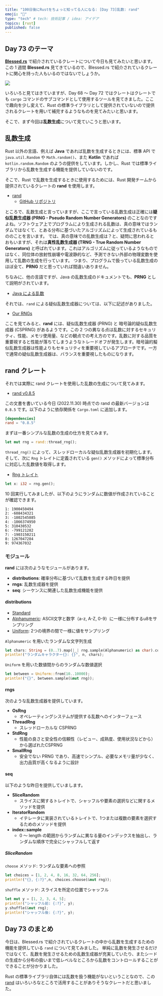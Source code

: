```yaml
---
title: "100日後にRustをちょっと知ってる人になる: [Day 73]乱数: rand"
emoji: "🦀"
type: "tech" # tech: 技術記事 / idea: アイデア
topics: [rust]
published: false
---
```

## Day 73 のテーマ

**[Blessed.rs](https://blessed.rs/crates)** で紹介されているクレートについて今日も見てみたいと思います。この 1 週間 **Blessed.rs** 見てきているので、Blessed.rs で紹介されているクレートに関心を持った人もいるのではないでしょうか。

![](https://storage.googleapis.com/zenn-user-upload/76cc64f215c6-20221129.png)

いろいろと見てはきていますが、Day 68 〜 Day 72 ではクレートはクレートでも `cargo` コマンドのサブコマンドとして使用するツールを見てきました。ここで趣向を少し変えて、Rust の標準ライブラリとして提供されていないので提供されるクレートを用いて補完するようなものを見てみたいと思います。

そこで、まず今回は**乱数生成**について見ていこうと思います。

## 乱数生成

Rust 以外の言語、例えば **Java** であれば乱数を生成するときには、標準 API で `java.util.Random` や `Math.random()`、また **Kotlin** であれば `kotlin.random.Random` のようの提供をしています。しかし、Rust では標準ライブラリから乱数を生成する機能を提供していないのです。

そこで、Rust で乱数を生成するときに使用するためには、Rust 開発チームから提供されているクレートの **rand** を使用します。

- [rand](https://docs.rs/rand/latest/rand/)
  - [GitHub リポジトリ](https://docs.rs/rand/latest/rand/)

ところで、乱数生成と言っていますが、ここで言っている乱数生成は正確には**疑似乱数生成器 (PRNG - Pseudo Random Number Generators)** のことなのですよね。ソフトウェア上でプログラムにより生成される乱数は、真の意味ではランダムではなくて、とある分布に基づいたアルゴリズムによって生成されているもののことを言います。
では、真の意味での乱数生成は？と、疑問に思われるとおもいますが、それは**真性乱数生成器 (TRNG - True Random Number Generators)** と呼ばれています。これはアルゴリズムに従っているようなものではなく、同位体の放射性崩壊や電波静的など、予測できない外部の物理変数を使用して乱数の生成を行っています。
つまり、プログラムで扱っている乱数生成のほぼ全て、**PRNG** だと思っていれば間違いありません。

ちなみに、他の言語ですが、Java の乱数生成のドキュメントでも、**PRNG** として説明がされています。

- [Java による乱数](https://docs.oracle.com/en/java/javase/17/core/pseudorandom-number-generators.html)

それでは、`rand` による疑似乱数生成器については、以下に記述がありました。

- [Our RNGs](https://rust-random.github.io/book/guide-seeding.html)

ここを見てみると、**rand** には、疑似乱数生成器 (PRNG) と 暗号論的疑似乱数生成器 (CSPRNG) があるようです。この 2 つの異なる点は乱数に対するセキュリティ、性能、メモリ使用量、などの観点での考え方のです。乱数に対する品質を重要視すると性能が落ちてしまうようなトレードオフが発生します。暗号論的擬似乱数生成器は性能よりもセキュリティを重要視しているアプローチです。一方で通常の疑似乱数生成器は、バランスを重要視したものになります。

## rand クレート

それでは実際に rand クレートを使用した乱数の生成について見てみます。

- [rand v0.8.5](https://crates.io/crates/rand/0.8.5)

この文書を書いている今日 (2022.11.30) 時点での rand の最新バージョンは `0.8.5` です。以下のように依存関係を `Cargo.toml` に追加します。

```toml
[dependencies]
rand = "0.8.5"
```

まずは一番シンプルな乱数の生成の仕方を見てみます。

```rust
let mut rng = rand::thread_rng();
```

`thread_rng()` によって、スレッドローカルな疑似乱数生成器を初期化します。そして、次に `Rng` トレイトに定義されている `gen()` メソッドによって標準分布に対応した乱数値を取得します。

- [Rng トレイト](https://docs.rs/rand/0.8.5/rand/trait.Rng.html)

```rust
let x: i32 = rng.gen();
```

10 回実行してみましたが、以下のようにランダムに数値が作成されていることが確認できます。

```shell
1: 1900450494
2: -608434321
3: -1802545885
4: -1866374950
5: 310430532
6: -799121282
7: -1903150211
8: 1267047284
9: 974367032
```

### モジュール

**rand** には次のようなモジュールがあります。

- **distributions**: 確率分布に基づいて乱数を生成する昨日を提供
- **rngs**: 乱数生成器を提供
- **seq**: シーケンスに関連した乱数生成機能を提供

#### distributions

- [Standard](https://docs.rs/rand/0.8.5/rand/distributions/struct.Standard.html)
- [Alphanumeric](https://docs.rs/rand/0.8.5/rand/distributions/struct.Alphanumeric.html): ASCII文字と数字（a-z, A-Z, 0-9）に一様に分布するu8をサンプリング
- [Uniform](https://docs.rs/rand/0.8.5/rand/distributions/struct.Uniform.html): 2つの境界の間で一様に値をサンプリング

`Alphanumeric` を用いたランダムな文字列生成

```rust
let chars: String = (0..7).map(|_| rng.sample(Alphanumeric) as char).collect();
println!("ランダムキャラクター{}: {}", n, chars);
```

`Uniform` を用いた数値間からのランダムな数値選択

```rust
let between = Uniform::from(10..10000);
println!("{}", between.sample(&mut rng));
```


#### rngs

次のような乱数生成器を提供しています。

- **OsRng**
  - オペレーティングシステムが提供する乱数へのインターフェース
- **ThreadRng**
  - スレッドローカルな CSPRNG
- **StdRng**
  - 性能の良さと安全性の信頼性（レビュー、成熟度、使用状況などから）から選ばれたCSPRNG
- **SmallRng**
  - 安全でない PRNG であり、高速でシンプル、必要なメモリ量が少なく、出力品質が高くなるように設計

#### seq

以下のような昨日を提供していまします。

- **SliceRandom**
  - スライスに関するトレイトで、シャッフルや要素の選択などに関するメソッドを提供
- **IteratorRandom**
  - イテレータに実装されているトレイトで、1つまたは複数の要素を選択するためのメソッドを提供
- **index::sample**
  - 0 〜 length の範囲からランダムに異なる量のインデックスを抽出し、ランダムな順序で完全にシャッフルして返す

##### SliceRandom

`choose` メソッド: ランダムな要素への参照

```rust
let choices = [1, 2, 4, 8, 16, 32, 64, 256];
println!("{}, {:?}",n, choices.choose(&mut rng));
```

`shuffle` メソッド: スライスを所定の位置でシャッフル

```rust
let mut y = [1, 2, 3, 4, 5];
println!("シャッフル前: {:?}", y);
y.shuffle(&mut rng);
println!("シャッフル後: {:?}", y);
```

## Day 73 のまとめ

今日は、Blessed.rs で紹介されているクレートの中から乱数を生成するための機能を提供している `rand` について見てみました。
単純に乱数を発生させるだけではなくて、乱数を発生させるための乱数生成器が充実していたり、またシードの生成から分布の扱いまで低レベルなところから乱数をコントロールすることができることが分かりました。

Rust の標準ライブラリ自体には乱数を扱う機能がないということなので、この [rand](https://crates.io/crates/rand/0.8.5) はいろいろなところで活用することがありそうなクレートだと思いました。
